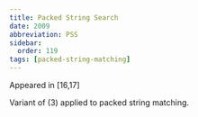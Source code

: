 ```yaml
---
title: Packed String Search
date: 2009
abbreviation: PSS
sidebar:
  order: 119
tags: [packed-string-matching]
---
```


Appeared in [16,17]

Variant of (3) applied to packed string matching.
